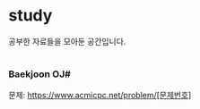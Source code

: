 # study
공부한 자료들을 모아둔 공간입니다.


  
    
    
#
### Baekjoon OJ#
문제: https://www.acmicpc.net/problem/[문제번호]

